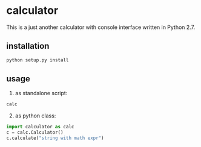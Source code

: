 calculator
==========

This is a just another calculator with console interface written in Python 2.7.

installation
------------
```bash
python setup.py install
```

usage
-----

1. as standalone script:
```bash
calc
``` 

2. as python class:
```python
import calculator as calc
c = calc.Calculator()
c.calculate("string with math expr")
```